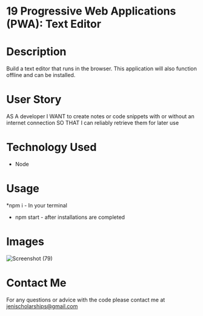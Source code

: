 # 19 Progressive Web Applications (PWA): Text Editor

# Description
Build a text editor that runs in the browser. This application will also function offline and can be installed. 

# User Story
AS A developer
I WANT to create notes or code snippets with or without an internet connection
SO THAT I can reliably retrieve them for later use

# Technology Used
* Node

# Usage
*npm i - In your terminal 
* npm start - after installations are completed
 
# Images
![Screenshot (79)](https://user-images.githubusercontent.com/100052698/223963826-9c041da7-297f-421a-b515-55bf502e9b6a.png)


# Contact Me
For any questions or advice with the code please contact me at jenischolarships@gmail.com
